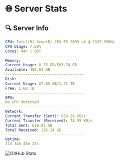 # 🌐 Server Stats
## 🔍 Server Info
```yaml
CPU: Intel(R) Xeon(R) CPU E5-2699 v4 @ 1337.99MHz
CPU Usage: 7.50%
Cores: 44P | 88T
-----------------------------------
Memory:
Current Usage: 8.25 GB/503.74 GB
Available: 492.04 GB
-----------------------------------
Disk:
Current Usage: 27.05 GB/1.71 TB
Free: 1.60 TB
-----------------------------------
GPU:
No GPU detected
-----------------------------------
Network:
Current Transfer (Sent): 638.28 KB/s
Current Transfer (Received): 74.95 KB/s
Total Sent: 618.03 GB
Total Received: 136.24 GB
-----------------------------------
Uptime:
11d 14h 45m 22s
```
![GitHub Stats](https://img.shields.io/badge/Updated-2025-05-01_07:54:10-blue)